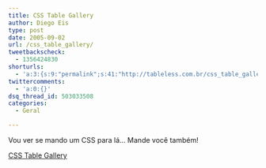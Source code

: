 ```yaml
---
title: CSS Table Gallery
author: Diego Eis
type: post
date: 2005-09-02
url: /css_table_gallery/
tweetbackscheck:
  - 1356424830
shorturls:
  - 'a:3:{s:9:"permalink";s:41:"http://tableless.com.br/css_table_gallery";s:7:"tinyurl";s:26:"http://tinyurl.com/3n75wbs";s:4:"isgd";s:19:"http://is.gd/8JRg77";}'
twittercomments:
  - 'a:0:{}'
dsq_thread_id: 503033508
categories:
  - Geral

---
```

Vou ver se mando um CSS para lá&#8230; Mande você também!
  
[CSS Table Gallery][1]

 [1]: http://icant.co.uk/csstablegallery/